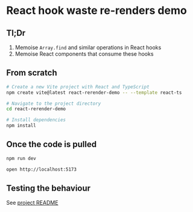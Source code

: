 # React hook waste re-renders demo

## Tl;Dr

1. Memoise `Array.find` and similar operations in React hooks
2. Memoise React components that consume these hooks

## From scratch

```sh
# Create a new Vite project with React and TypeScript
npm create vite@latest react-rerender-demo -- --template react-ts

# Navigate to the project directory
cd react-rerender-demo

# Install dependencies
npm install
```

## Once the code is pulled

```sh
npm run dev

open http://localhost:5173
```

## Testing the behaviour

See [project README](src/components/rerender-demo/README.md)
